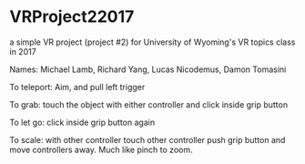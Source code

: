 # VRProject22017
a simple VR project (project #2) for University of Wyoming's VR topics class in 2017

Names: Michael Lamb, Richard Yang, Lucas Nicodemus, Damon Tomasini

To teleport: Aim, and pull left trigger

To grab: touch the object with either controller and click inside grip button

To let go: click inside grip button again

To scale: with other controller touch other controller push grip button and move controllers away. Much like pinch to zoom.
